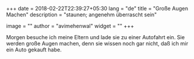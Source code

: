 +++
date        = 2018-02-22T22:39:27+05:30
lang        = "de"
title       = "Große Augen Machen"
description = "staunen; angenehm überrascht sein"

image       = ""
author      = "avimehenwal"
widget      = ""
+++

Morgen besuche ich meine Eltern und lade sie zu einer Autofahrt ein.
Sie werden große Augen machen, denn sie wissen noch gar nicht,
daß ich mir ein Auto gekauft habe.
